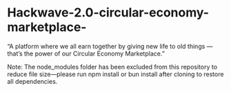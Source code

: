 # Hackwave-2.0-circular-economy-marketplace-
“A platform where we all earn together by giving new life to old things — that’s the power of our Circular Economy Marketplace.”





 Note: The node_modules folder has been excluded from this repository to reduce file size—please run npm install or bun install after cloning to restore all dependencies. 
